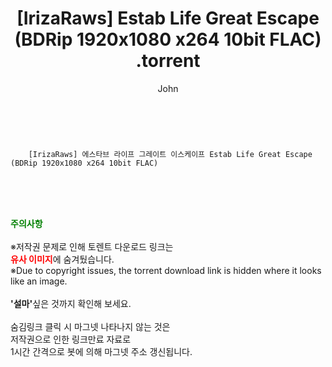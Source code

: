 ﻿---
layout: post
title:  "                   [IrizaRaws] Estab Life Great Escape (BDRip 1920x1080 x264 10bit FLAC)                .torrent"
author: John
categories: [ 애니/만화 ]
tags: [  ]
image:  
description: "                   [IrizaRaws] Estab Life Great Escape (BDRip 1920x1080 x264 10bit FLAC)                 torrent 정보 공유"
toc: true
toc_sticky: true
---

<br>

        [IrizaRaws] 에스타브 라이프 그레이트 이스케이프 Estab Life Great Escape (BDRip 1920x1080 x264 10bit FLAC)    
    
<br><br><br>
<p data-ke-size="size16"><b><span style="color: green;">주의사항</span></b><br /><br />※저작권 문제로 인해 토렌트 다운로드 링크는<br /><b><span style="color: red;">유사 이미지</span></b>에 숨겨뒀습니다.<br />※Due to copyright issues, the torrent download link is hidden where it looks like an image.<br /><br /><b>'설마'</b>싶은 것까지 확인해 보세요.<br /><br />숨김링크 클릭 시 마그넷 나타나지 않는 것은<br />저작권으로 인한 링크만료 자료로<br />1시간 간격으로 봇에 의해 마그넷 주소 갱신됩니다.</p>

